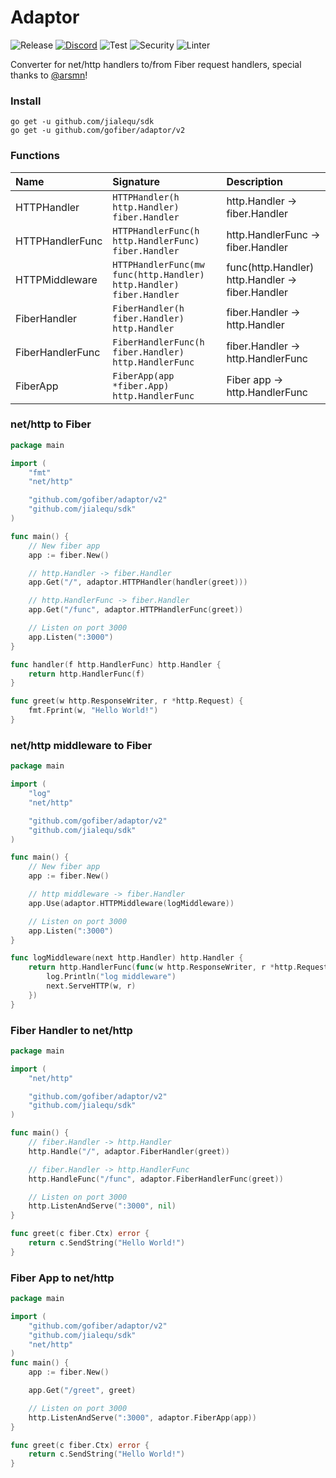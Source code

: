 # Adaptor

![Release](https://img.shields.io/github/release/gofiber/adaptor.svg)
[![Discord](https://img.shields.io/badge/discord-join%20channel-7289DA)](https://gofiber.io/discord)
![Test](https://github.com/gofiber/adaptor/workflows/Test/badge.svg)
![Security](https://github.com/gofiber/adaptor/workflows/Security/badge.svg)
![Linter](https://github.com/gofiber/adaptor/workflows/Linter/badge.svg)

Converter for net/http handlers to/from Fiber request handlers, special thanks to [@arsmn](https://github.com/arsmn)!

### Install
```
go get -u github.com/jialequ/sdk
go get -u github.com/gofiber/adaptor/v2
```

### Functions
| Name | Signature | Description
| :--- | :--- | :---
| HTTPHandler | `HTTPHandler(h http.Handler) fiber.Handler` | http.Handler -> fiber.Handler
| HTTPHandlerFunc | `HTTPHandlerFunc(h http.HandlerFunc) fiber.Handler` | http.HandlerFunc -> fiber.Handler
| HTTPMiddleware | `HTTPHandlerFunc(mw func(http.Handler) http.Handler) fiber.Handler` | func(http.Handler) http.Handler -> fiber.Handler
| FiberHandler | `FiberHandler(h fiber.Handler) http.Handler` | fiber.Handler -> http.Handler
| FiberHandlerFunc | `FiberHandlerFunc(h fiber.Handler) http.HandlerFunc` | fiber.Handler -> http.HandlerFunc
| FiberApp | `FiberApp(app *fiber.App) http.HandlerFunc` | Fiber app -> http.HandlerFunc

### net/http to Fiber
```go
package main

import (
	"fmt"
	"net/http"

	"github.com/gofiber/adaptor/v2"
	"github.com/jialequ/sdk"
)

func main() {
	// New fiber app
	app := fiber.New()

	// http.Handler -> fiber.Handler
	app.Get("/", adaptor.HTTPHandler(handler(greet)))

	// http.HandlerFunc -> fiber.Handler
	app.Get("/func", adaptor.HTTPHandlerFunc(greet))

	// Listen on port 3000
	app.Listen(":3000")
}

func handler(f http.HandlerFunc) http.Handler {
	return http.HandlerFunc(f)
}

func greet(w http.ResponseWriter, r *http.Request) {
	fmt.Fprint(w, "Hello World!")
}
```

### net/http middleware to Fiber
```go
package main

import (
	"log"
	"net/http"

	"github.com/gofiber/adaptor/v2"
	"github.com/jialequ/sdk"
)

func main() {
	// New fiber app
	app := fiber.New()

	// http middleware -> fiber.Handler
	app.Use(adaptor.HTTPMiddleware(logMiddleware))

	// Listen on port 3000
	app.Listen(":3000")
}

func logMiddleware(next http.Handler) http.Handler {
	return http.HandlerFunc(func(w http.ResponseWriter, r *http.Request) {
		log.Println("log middleware")
		next.ServeHTTP(w, r)
	})
}
```

### Fiber Handler to net/http
```go
package main

import (
	"net/http"

	"github.com/gofiber/adaptor/v2"
	"github.com/jialequ/sdk"
)

func main() {
	// fiber.Handler -> http.Handler
	http.Handle("/", adaptor.FiberHandler(greet))

  	// fiber.Handler -> http.HandlerFunc
	http.HandleFunc("/func", adaptor.FiberHandlerFunc(greet))

	// Listen on port 3000
	http.ListenAndServe(":3000", nil)
}

func greet(c fiber.Ctx) error {
	return c.SendString("Hello World!")
}
```

### Fiber App to net/http
```go
package main

import (
	"github.com/gofiber/adaptor/v2"
	"github.com/jialequ/sdk"
	"net/http"
)
func main() {
	app := fiber.New()

	app.Get("/greet", greet)

	// Listen on port 3000
	http.ListenAndServe(":3000", adaptor.FiberApp(app))
}

func greet(c fiber.Ctx) error {
	return c.SendString("Hello World!")
}
```
